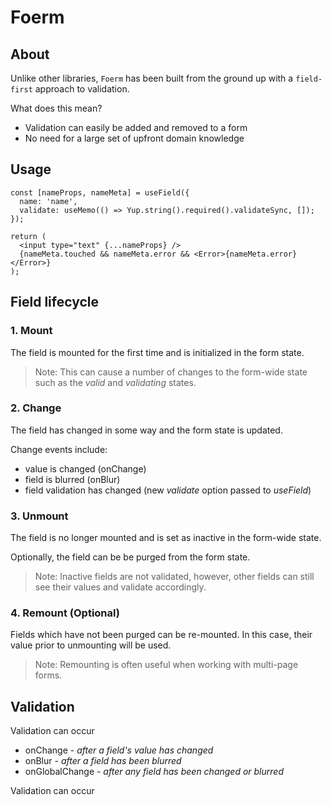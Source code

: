 # Foerm

## About

Unlike other libraries, `Foerm` has been built from the ground up with a `field-first` approach to validation.

What does this mean?

- Validation can easily be added and removed to a form
- No need for a large set of upfront domain knowledge

## Usage

```tsx
const [nameProps, nameMeta] = useField({
  name: 'name',
  validate: useMemo(() => Yup.string().required().validateSync, []);
});

return (
  <input type="text" {...nameProps} />
  {nameMeta.touched && nameMeta.error && <Error>{nameMeta.error}</Error>}
);
```

## Field lifecycle

### 1. Mount

The field is mounted for the first time and is initialized in the form state.

> Note: This can cause a number of changes to the form-wide state such as the _valid_ and _validating_ states.

### 2. Change

The field has changed in some way and the form state is updated.

Change events include:

- value is changed (onChange)
- field is blurred (onBlur)
- field validation has changed (new _validate_ option passed to _useField_)

### 3. Unmount

The field is no longer mounted and is set as inactive in the form-wide state.

Optionally, the field can be be purged from the form state.

> Note: Inactive fields are not validated, however, other fields can still see their values and validate accordingly.

### 4. Remount (Optional)

Fields which have not been purged can be re-mounted. In this case, their value prior to unmounting will be used.

> Note: Remounting is often useful when working with multi-page forms.

## Validation

Validation can occur

- onChange - _after a field's value has changed_
- onBlur - _after a field has been blurred_
- onGlobalChange - _after any field has been changed or blurred_

Validation can occur
